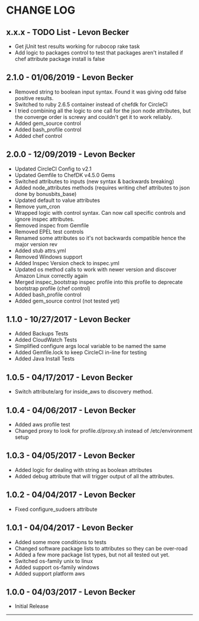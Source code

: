 # CHANGE LOG

## x.x.x - TODO List - Levon Becker
* Get jUnit test results working for rubocop rake task
* Add logic to packages control to test that packages aren't installed if chef attribute package install is false

## 2.1.0 - 01/06/2019 - Levon Becker
* Removed string to boolean input syntax. Found it was giving odd false positive results.
* Switched to ruby 2.6.5 container instead of chefdk for CircleCI
* I tried combining all the logic to one call for the json node attributes, but the converge order is screwy and couldn't get it to work reliably.
* Added gem_source control
* Added bash_profile control
* Added chef control

## 2.0.0 - 12/09/2019 - Levon Becker
* Updated CircleCI Config to v2.1
* Updated Gemfile to ChefDK v4.5.0 Gems
* Switched attributes to inputs (new syntax & backwards breaking)
* Added node_attributes methods (requires writing chef attributes to json done by bonusbits_base)
* Updated default to value attributes
* Remove yum_cron
* Wrapped logic with control syntax. Can now call specific controls and ignore inspec attributes.
* Removed inspec from Gemfile
* Removed EPEL test controls
* Renamed some attributes so it's not backwards compatible hence the major version rev
* Added stub attrs.yml
* Removed Windows support
* Added Inspec Version check to inspec.yml
* Updated os method calls to work with newer version and discover Amazon Linux correctly again
* Merged inspec_bootstrap inspec profile into this profile to deprecate bootstrap profile (chef control)
* Added bash_profile control
* Added gem_source control (not tested yet)

## 1.1.0 - 10/27/2017 - Levon Becker
* Added Backups Tests
* Added CloudWatch Tests
* Simplified configure args local variable to be named the same
* Added Gemfile.lock to keep CircleCI in-line for testing
* Added Java Install Tests

## 1.0.5 - 04/17/2017 - Levon Becker
* Switch attribute/arg for inside_aws to discovery method.

## 1.0.4 - 04/06/2017 - Levon Becker
* Added aws profile test
* Changed proxy to look for profile.d/proxy.sh instead of /etc/environment setup

## 1.0.3 - 04/05/2017 - Levon Becker
* Added logic for dealing with string as boolean attributes
* Added debug attribute that will trigger output of all the attributes.

## 1.0.2 - 04/04/2017 - Levon Becker
* Fixed configure_sudoers attribute

## 1.0.1 - 04/04/2017 - Levon Becker
* Added some more conditions to tests
* Changed software package lists to attributes so they can be over-road
* Added a few more package list types, but not all tested out yet.
* Switched os-family unix to linux
* Added support os-family windows
* Added support platform aws

## 1.0.0 - 04/03/2017 - Levon Becker
* Initial Release

---